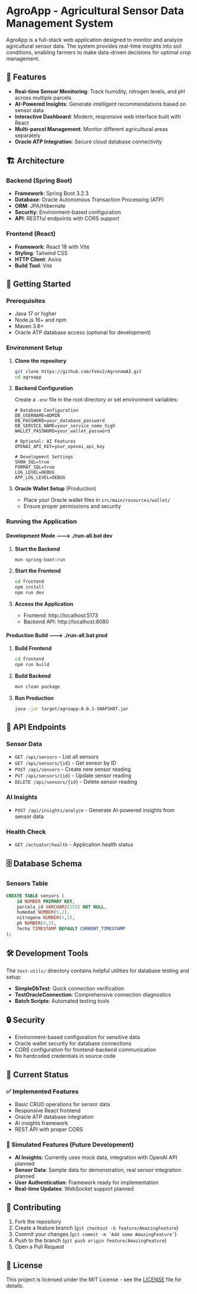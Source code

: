 # AgroApp - Agricultural Sensor Data Management System

AgroApp is a full-stack web application designed to monitor and analyze agricultural sensor data. The system provides real-time insights into soil conditions, enabling farmers to make data-driven decisions for optimal crop management.

## 🌾 Features

- **Real-time Sensor Monitoring**: Track humidity, nitrogen levels, and pH across multiple parcels
- **AI-Powered Insights**: Generate intelligent recommendations based on sensor data
- **Interactive Dashboard**: Modern, responsive web interface built with React
- **Multi-parcel Management**: Monitor different agricultural areas separately
- **Oracle ATP Integration**: Secure cloud database connectivity

## 🏗️ Architecture

### Backend (Spring Boot)
- **Framework**: Spring Boot 3.2.3
- **Database**: Oracle Autonomous Transaction Processing (ATP)
- **ORM**: JPA/Hibernate
- **Security**: Environment-based configuration
- **API**: RESTful endpoints with CORS support

### Frontend (React)
- **Framework**: React 18 with Vite
- **Styling**: Tailwind CSS
- **HTTP Client**: Axios
- **Build Tool**: Vite

## 🚀 Getting Started

### Prerequisites

- Java 17 or higher
- Node.js 16+ and npm
- Maven 3.6+
- Oracle ATP database access (optional for development)

### Environment Setup

1. **Clone the repository**
   ```bash
   git clone https://github.com/Feko2/AgronomAI.git
   cd agroapp
   ```

2. **Backend Configuration**
   
   Create a `.env` file in the root directory or set environment variables:
   ```env
   # Database Configuration
   DB_USERNAME=ADMIN
   DB_PASSWORD=your_database_password
   DB_SERVICE_NAME=your_service_name_high
   WALLET_PASSWORD=your_wallet_password
   
   # Optional: AI Features
   OPENAI_API_KEY=your_openai_api_key
   
   # Development Settings
   SHOW_SQL=true
   FORMAT_SQL=true
   LOG_LEVEL=DEBUG
   APP_LOG_LEVEL=DEBUG
   ```

3. **Oracle Wallet Setup** (Production)
   - Place your Oracle wallet files in `src/main/resources/wallet/`
   - Ensure proper permissions and security

### Running the Application

#### Development Mode ---> ./run-all.bat dev

1. **Start the Backend**
   ```bash
   mvn spring-boot:run
   ```

2. **Start the Frontend**
   ```bash
   cd frontend
   npm install
   npm run dev
   ```

3. **Access the Application**
   - Frontend: http://localhost:5173
   - Backend API: http://localhost:8080

#### Production Build ---> ./run-all.bat prod

1. **Build Frontend**
   ```bash
   cd frontend
   npm run build
   ```

2. **Build Backend**
   ```bash
   mvn clean package
   ```

3. **Run Production**
   ```bash
   java -jar target/agroapp-0.0.1-SNAPSHOT.jar
   ```

## 📡 API Endpoints

### Sensor Data
- `GET /api/sensors` - List all sensors
- `GET /api/sensors/{id}` - Get sensor by ID
- `POST /api/sensors` - Create new sensor reading
- `PUT /api/sensors/{id}` - Update sensor reading
- `DELETE /api/sensors/{id}` - Delete sensor reading

### AI Insights
- `POST /api/insights/analyze` - Generate AI-powered insights from sensor data

### Health Check
- `GET /actuator/health` - Application health status

## 🗄️ Database Schema

### Sensors Table
```sql
CREATE TABLE sensors (
    id NUMBER PRIMARY KEY,
    parcela_id VARCHAR2(255) NOT NULL,
    humedad NUMBER(5,2),
    nitrogeno NUMBER(5,2),
    ph NUMBER(4,2),
    fecha TIMESTAMP DEFAULT CURRENT_TIMESTAMP
);
```

## 🛠️ Development Tools

The `test-utils/` directory contains helpful utilities for database testing and setup:

- **SimpleDbTest**: Quick connection verification
- **TestOracleConnection**: Comprehensive connection diagnostics
- **Batch Scripts**: Automated testing tools

## 🔒 Security

- Environment-based configuration for sensitive data
- Oracle wallet security for database connections
- CORS configuration for frontend-backend communication
- No hardcoded credentials in source code

## 🚦 Current Status

### ✅ Implemented Features
- Basic CRUD operations for sensor data
- Responsive React frontend
- Oracle ATP database integration
- AI insights framework
- REST API with proper CORS

### 🔄 Simulated Features (Future Development)
- **AI Insights**: Currently uses mock data, integration with OpenAI API planned
- **Sensor Data**: Sample data for demonstration, real sensor integration planned
- **User Authentication**: Framework ready for implementation
- **Real-time Updates**: WebSocket support planned

## 🤝 Contributing

1. Fork the repository
2. Create a feature branch (`git checkout -b feature/AmazingFeature`)
3. Commit your changes (`git commit -m 'Add some AmazingFeature'`)
4. Push to the branch (`git push origin feature/AmazingFeature`)
5. Open a Pull Request

## 📄 License

This project is licensed under the MIT License - see the [LICENSE](LICENSE) file for details.
